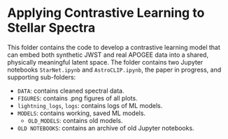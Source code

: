 Applying Contrastive Learning to Stellar Spectra
=======

This folder contains the code to develop a contrastive learning model that can embed both synthetic JWST and real APOGEE data into a shared, physically meaningful latent space. The folder contains two Jupyter notebooks `StarNet.ipynb` and `AstroCLIP.ipynb`, the paper in progress, and supporting sub-folders: 
- `DATA`: contains cleaned spectral data. 
- `FIGURES`: contains .png figures of all plots.
- `lightning_logs`, `logs`: contains logs of ML models. 
- `MODELS`: contains working, saved ML models. 
    - `OLD_MODELS`: contains old models. 
- `OLD NOTEBOOKS`: contains an archive of old Jupyter notebooks. 
